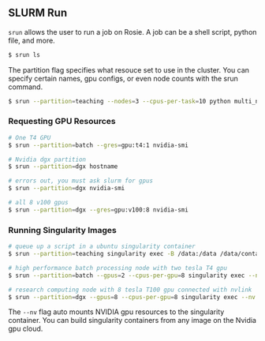 ## SLURM Run

`srun` allows the user to run a job on Rosie. A job can be a shell script, python file, and more.

```bash
$ srun ls
```

The partition flag specifies what resouce set to use in the cluster. You can specify certain names, gpu configs, or even node counts with the srun command. 

```bash
$ srun --partition=teaching --nodes=3 --cpus-per-task=10 python multi_node_command.py
```

### Requesting GPU Resources

```bash
# One T4 GPU
$ srun --partition=batch --gres=gpu:t4:1 nvidia-smi

# Nvidia dgx partition
$ srun --partition=dgx hostname

# errors out, you must ask slurm for gpus
$ srun --partition=dgx nvidia-smi

# all 8 v100 gpus
$ srun --partition=dgx --gres=gpu:v100:8 nvidia-smi
```

### Running Singularity Images

```bash
# queue up a script in a ubuntu singularity container
$ srun --partition=teaching singularity exec -B /data:/data /data/containers/ubuntu_20.04.sif cat /etc/os-release

# high performance batch processing node with two tesla T4 gpu
$ srun --partition=batch --gpus=2 --cpus-per-gpu=8 singularity exec --nv -B /data:/data ${CONTAINER} python ${SCRIPT_PATH} ${SCRIPT_ARGS}

# research computing node with 8 tesla T100 gpu connected with nvlink
$ srun --partition=dgx --gpus=8 --cpus-per-gpu=8 singularity exec --nv -B /data:/data ${CONTAINER} python ${SCRIPT_PATH} ${SCRIPT_ARGS}
```

The `--nv` flag auto mounts NVIDIA gpu resources to the singularity container. You can build singularity containers from any image on the Nvidia gpu cloud.
